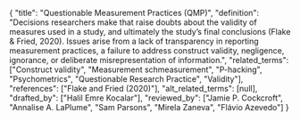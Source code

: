 {
    "title": "Questionable Measurement Practices (QMP)",
    "definition": "Decisions researchers make that raise doubts about the validity of measures used in a study, and ultimately the study’s final conclusions (Flake & Fried, 2020). Issues arise from a lack of transparency in reporting measurement practices, a failure to address construct validity, negligence, ignorance, or deliberate misrepresentation of information.",
    "related_terms": ["Construct validity", "Measurement schmeasurement", "P-hacking", "Psychometrics", "Questionable Research Practice", "Validity"],
    "references": ["Flake and Fried (2020)"],
    "alt_related_terms": [null],
    "drafted_by": ["Halil Emre Kocalar"],
    "reviewed_by": ["Jamie P. Cockcroft", "Annalise A. LaPlume", "Sam Parsons", "Mirela Zaneva", "Flávio Azevedo"]
  }
